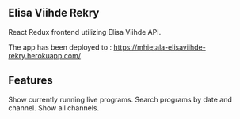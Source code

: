 ## Elisa Viihde Rekry

React Redux frontend utilizing Elisa Viihde API.

The app has been deployed to : https://mhietala-elisaviihde-rekry.herokuapp.com/

## Features

Show currently running live programs.
Search programs by date and channel.
Show all channels.
